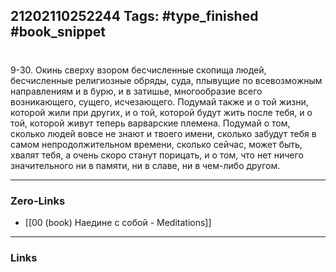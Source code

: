 21202110252244
Tags: #type_finished #book_snippet 
---
# 

 9-30. Окинь сверху взором бесчисленные скопища людей, бесчисленные религиозные обряды, суда, плывущие по всевозможным направлениям и в бурю, и в затишье, многообразие всего возникающего, сущего, исчезающего. Подумай также и о той жизни, которой жили при других, и о той, которой будут жить после тебя, и о той, которой живут теперь варварские племена. Подумай о том, сколько людей вовсе не знают и твоего имени, сколько забудут тебя в самом непродолжительном времени, сколько сейчас, может быть, хвалят тебя, а очень скоро станут порицать, и о том, что нет ничего значительного ни в памяти, ни в славе, ни в чем-либо другом. 

---
### Zero-Links
 - [[00 (book) Наедине с собой - Meditations]]
---
### Links
